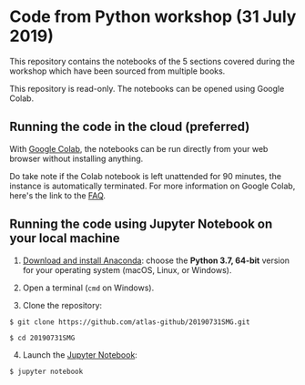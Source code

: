 # Code from Python workshop (31 July 2019)
This repository contains the notebooks of the 5 sections covered during the workshop which have been sourced from multiple books. 

This repository is read-only. The notebooks can be opened using Google Colab. 

## Running the code in the cloud (preferred)

With [Google Colab](https://colab.research.google.com/), the notebooks can be run directly from your web browser without installing anything. 

Do take note if the Colab notebook is left unattended for 90 minutes, the instance is automatically terminated. For more information on Google Colab, here's the link to the [FAQ](https://research.google.com/colaboratory/faq.html). 

## Running the code using Jupyter Notebook on your local machine

1. [Download and install Anaconda](https://www.anaconda.com/distribution/#download-section): choose the **Python 3.7, 64-bit** version for your operating system (macOS, Linux, or Windows).

2. Open a terminal (```cmd``` on Windows).

3. Clone the repository:

```
$ git clone https://github.com/atlas-github/20190731SMG.git

$ cd 20190731SMG
```

4. Launch the [Jupyter Notebook](https://jupyter.org/install.html):

```
$ jupyter notebook
```
